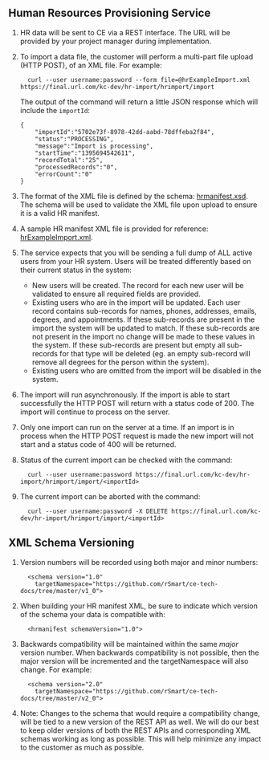 ## Human Resources Provisioning Service

1.  HR data will be sent to CE via a REST interface. The URL will be
    provided by your project manager during implementation.
2.  To import a data file, the customer will perform a multi-part file upload (HTTP POST), of an XML file. For example:

    ```
      curl --user username:password --form file=@hrExampleImport.xml https://final.url.com/kc-dev/hr-import/hrimport/import
    ```
    The output of the command will return a little JSON response which will include the `importId`:
    ```
    {
        "importId":"5702e73f-8978-42dd-aabd-78dffeba2f84",
        "status":"PROCESSING",
        "message":"Import is processing",
        "startTime":"1395694542611",
        "recordTotal":"25",
        "processedRecords":"0",
        "errorCount":"0"
    }
    ```
3.  The format of the XML file is defined by the schema: [hrmanifest.xsd][hrmanifest.xsd].
    The schema will be used to validate the XML file upon upload to ensure it
    is a valid HR manifest.
4.  A sample HR manifest XML file is provided for reference: [hrExampleImport.xml][hrExampleImport.xml].
5.  The service expects that you will be sending a full dump of ALL active users
    from your HR system. Users will be treated differently based on their current status in the system:
    * New users will be created. The record for each new user will be validated to ensure all required fields are provided.
    * Existing users who are in the import will be updated. Each user record contains sub-records for names, phones, addresses, emails, degrees, and appointments. If these sub-records are present in the import the system will be updated to match. If these sub-records are not present in the import no change will be made to these values in the system. If these sub-records are present but empty all sub-records for that type will be deleted (eg. an empty <degrees/> sub-record will remove all degrees for the person within the system).
    * Existing users who are omitted from the import will be disabled in the system.
6.  The import will run asynchronously. If the import is able to start successfully the HTTP POST will return with a status code of 200. The import will continue to process on the server.
7.  Only one import can run on the server at a time. If an import is in process when the HTTP POST request is made the new import will not start and a status code of 400 will be returned.
8.  Status of the current import can be checked with the command:
    ```
      curl --user username:password https://final.url.com/kc-dev/hr-import/hrimport/import/<importId>
    ```
9.  The current import can be aborted with the command:
    ```
      curl --user username:password -X DELETE https://final.url.com/kc-dev/hr-import/hrimport/import/<importId>
    ```

## XML Schema Versioning

1.  Version numbers will be recorded using both major and minor numbers:

    ```
      <schema version="1.0"
        targetNamespace="https://github.com/rSmart/ce-tech-docs/tree/master/v1_0">
    ```

2.  When building your HR manifest XML, be sure to indicate which version of the
    schema your data is compatible with:

    ```
      <hrmanifest schemaVersion="1.0">
    ```

3.  Backwards compatibility will be maintained within the same *major* version number.
    When backwards compatibility is not possible, then the major version will be
    incremented and the targetNamespace will also change. For example:

    ```
      <schema version="2.0"
        targetNamespace="https://github.com/rSmart/ce-tech-docs/tree/master/v2_0">
    ```

4.  Note: Changes to the schema that would require a compatibility change, will
    be tied to a new version of the REST API as well. We will do our best to
    keep older versions of both the REST APIs and corresponding XML schemas
    working as long as possible. This will help minimize any impact to the
    customer as much as possible.

[hrmanifest.xsd]:      https://github.com/rSmart/ce-tech-docs/blob/master/v1_0/hrmanifest.xsd
[hrExampleImport.xml]: https://github.com/rSmart/ce-tech-docs/blob/master/v1_0/hrExampleImport.xml
